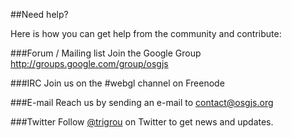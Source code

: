 ##Need help?

Here is how you can get help from the community and contribute:

###Forum / Mailing list
Join the Google Group http://groups.google.com/group/osgjs

###IRC
Join us on the #webgl channel on Freenode</p>

###E-mail
Reach us by sending an e-mail to contact@osgjs.org</p>

###Twitter</h3>
Follow [@trigrou](http://twitter.com/trigrou) on Twitter to get news and updates.
